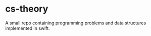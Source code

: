 # cs-theory

A small repo containing programming problems and data structures implemented in swift.
